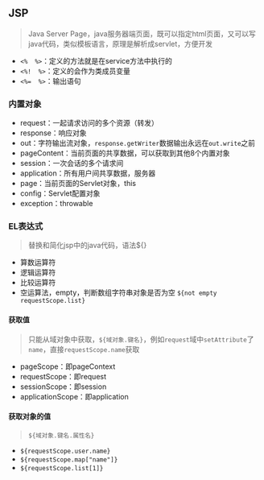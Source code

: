 ## JSP

> Java Server Page，java服务器端页面，既可以指定html页面，又可以写java代码，类似模板语言，原理是解析成servlet，方便开发

- `<%  %>`：定义的方法就是在service方法中执行的
- `<%!  %>`：定义的会作为类成员变量
- `<%=  %>`：输出语句

### 内置对象

- request：一起请求访问的多个资源（转发）
- response：响应对象
- out：字符输出流对象，`response.getWriter`数据输出永远在`out.write`之前
- pageContent：当前页面的共享数据，可以获取到其他8个内置对象
- session：一次会话的多个请求间
- application：所有用户间共享数据，服务器
- page：当前页面的Servlet对象，this
- config：Servlet配置对象
- exception：throwable

### EL表达式

> 替换和简化jsp中的java代码，语法${}

- 算数运算符
- 逻辑运算符
- 比较运算符
- 空运算法，empty，判断数组字符串对象是否为空 `${not empty requestScope.list}`

#### 获取值

> 只能从域对象中获取，`${域对象.键名}`，例如`request`域中`setAttribute`了`name`，直接`requestScope.name`获取

- pageScope：即pageContext
- requestScope：即request
- sessionScope：即session
- applicationScope：即application

#### 获取对象的值

> `${域对象.键名.属性名}`

- `${requestScope.user.name}`
- `${requestScope.map["name"]}`
- `${requestScope.list[1]}`